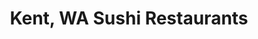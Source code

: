 ---
layout: city
title: Kent, WA Sushi Restaurants
permalink: /washington/kent/
stateAbbr: WA
stateName: Washington
cityName: Kent

---
